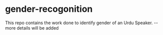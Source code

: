 # gender-recogonition
This repo contains the work done to identify gender of an Urdu Speaker. --more details will be added
